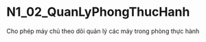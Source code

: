 # N1_02_QuanLyPhongThucHanh
Cho phép máy chủ theo dõi quản lý các máy trong phòng thực hành
